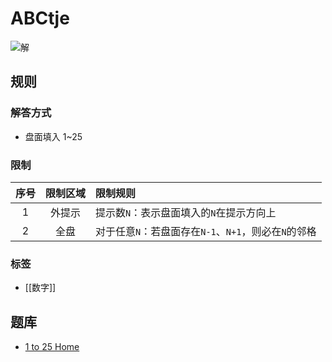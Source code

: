 # ABCtje

![解](http://www.1to25.com/puzimages/rules3.gif)

## 规则

### 解答方式

- 盘面填入 1~25

### 限制

| 序号  | 限制区域 | 限制规则                               |
|:---:|:----:|:-----------------------------------|
|  1  | 外提示  | 提示数`N`：表示盘面填入的`N`在提示方向上            |
|  2  |  全盘  | 对于任意`N`：若盘面存在`N-1`、`N+1`，则必在`N`的邻格 |

### 标签

- [[数字]]

## 题库

- [1 to 25 Home](http://www.1to25.com/1_to_25_Home)
